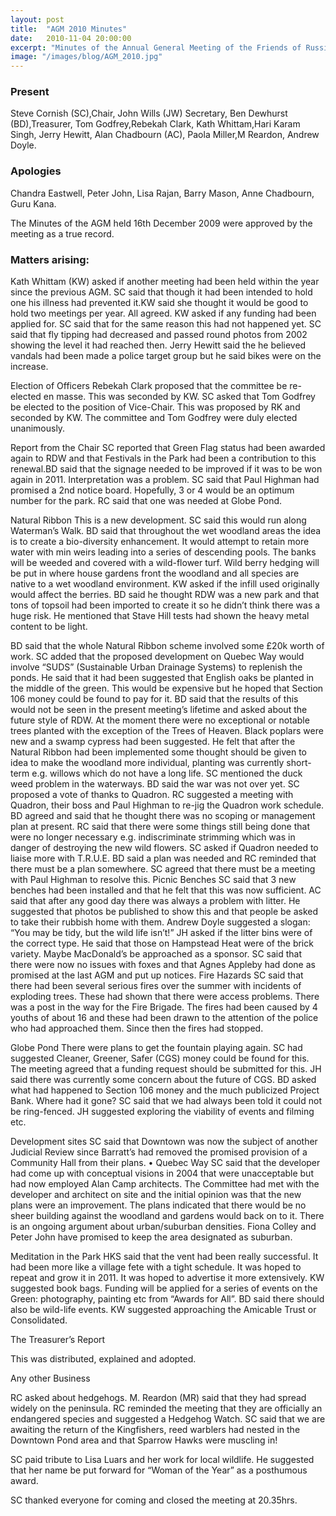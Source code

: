 ```yaml
---
layout: post
title:  "AGM 2010 Minutes"
date:   2010-11-04 20:00:00
excerpt: "Minutes of the Annual General Meeting of the Friends of Russia Dock Woodland Held 4th November, 2010 at 7.00pm"
image: "/images/blog/AGM_2010.jpg"
---
```



### Present

Steve Cornish (SC),Chair, John Wills (JW) Secretary, Ben Dewhurst (BD),Treasurer, Tom Godfrey,Rebekah Clark, Kath Whittam,Hari Karam Singh, Jerry Hewitt, Alan Chadbourn (AC), Paola Miller,M Reardon, Andrew Doyle.

### Apologies

Chandra Eastwell, Peter John, Lisa Rajan, Barry Mason, Anne Chadbourn, Guru Kana.

The Minutes of the AGM held 16th December 2009 were approved by the meeting as a true record. 

### Matters arising:

Kath Whittam (KW) asked if another meeting had been held within the year since the previous AGM. SC said that though it had been intended to hold one his illness had prevented it.KW said she thought it would be good to hold two meetings per year. All agreed. KW asked if any funding had been applied for. SC said that for the same reason this had not happened yet.
SC said that fly tipping had decreased and passed round photos from 2002 showing the level it had reached then. Jerry Hewitt said the he believed vandals had been made a police target group but he said bikes were on the increase.

Election of Officers
Rebekah Clark proposed that the committee be re-elected en masse. This was seconded by KW. SC asked that Tom Godfrey be elected to the position of Vice-Chair. This was proposed by RK and seconded by KW. The committee and Tom Godfrey were duly elected unanimously.

Report from the Chair
SC reported that Green Flag status had been awarded again to RDW and that Festivals in the Park had been a contribution to this renewal.BD said that the signage needed to be improved if it was to be won again in 2011. Interpretation was a problem. SC said that Paul Highman had promised a 2nd notice board. Hopefully, 3 or 4 would be an optimum number for the park. RC said that one was needed at Globe Pond.

Natural Ribbon
This is a new development. SC said this would run along Waterman’s Walk. BD said that throughout the wet woodland areas the idea is to create a bio-diversity enhancement. It would attempt to retain more water with min weirs leading into a series of descending pools. The banks will be weeded and covered with a wild-flower turf. Wild berry hedging will be put in where house gardens front the woodland and all species are native to a wet woodland environment. KW asked if the infill used originally would affect the berries. BD said he thought RDW was a new park and that tons of topsoil had been imported to create it so he didn’t think there was a huge risk. He mentioned that Stave Hill tests had shown the heavy metal content to be light.

BD said that the whole Natural Ribbon scheme involved some £20k worth of work. SC added that the proposed development on Quebec Way would involve “SUDS” (Sustainable Urban Drainage Systems) to replenish the ponds.  He said that it had been suggested that English oaks be planted in the middle of the green. This would be expensive but he hoped that Section 106 money could be found to pay for it. BD said that the results of this would not be seen in the present meeting’s lifetime and asked about the future style of RDW. At the moment there were no exceptional or notable trees planted with the exception of the Trees of Heaven. Black poplars were new and a swamp cypress had been suggested. He felt that after the Natural Ribbon had been implemented some thought should be given to idea to make the woodland  more individual, planting was currently short-term e.g. willows which do not have a long life. 
SC mentioned the duck weed problem in the waterways. BD said the war was not over yet. SC proposed a vote of thanks to Quadron. RC suggested a meeting with Quadron, their boss and Paul Highman to re-jig the Quadron work schedule. BD agreed and said that he thought there was no scoping or management plan at present. RC said that there were some things still being done that were no longer necessary e.g.  indiscriminate strimming which was in danger of destroying the new wild flowers. SC asked if Quadron needed to liaise more with T.R.U.E. 
BD said a plan was needed and RC reminded that there must be a plan somewhere. SC agreed that there must be a meeting with Paul Highman to resolve this.
Picnic Benches
SC said that 3 new benches had been installed and that he felt that this was now sufficient. AC said that after any good day there was always a problem with litter. He suggested that photos be published to show this and that people be asked to take their rubbish home with them. Andrew Doyle suggested a slogan:
“You may be tidy, but the wild life isn’t!” 
 JH asked if the litter bins were of the correct type. He said that those on Hampstead Heat were of the brick variety. Maybe MacDonald’s be approached as a sponsor.
SC said that there were now no issues with foxes and that Agnes Appleby had done as promised at the last AGM and put up notices.
Fire Hazards
SC said that there had been several serious fires over the summer with incidents of exploding trees. These had shown that there were access problems. There was a post in the way for the Fire Brigade. The fires had been caused by 4 youths of about 16 and these had been drawn to the attention of the police who had approached them. Since then the fires had stopped.

Globe Pond
There were plans to get the fountain playing again. SC had suggested Cleaner, Greener, Safer (CGS) money could be found for this. The meeting agreed that a funding request should be submitted for this. JH said there was currently some concern about the future of CGS.
BD asked what had happened to Section 106 money and the much publicized Project Bank. Where had it gone? SC said that we had always been told it could not be ring-fenced. JH suggested exploring the viability of events and filming etc.

Development sites
SC said that Downtown was now the subject of another Judicial Review since Barratt’s had removed the promised provision of a Community Hall from their plans.
•	Quebec Way 
SC said that the developer had come up with conceptual visions in 2004 that were unacceptable but had now employed Alan Camp architects. The Committee had met with the developer and architect on site and the initial opinion was that the new plans were an improvement. The plans indicated that there would be no sheer building against the woodland and gardens would back on to it. There is an ongoing argument about urban/suburban densities. Fiona Colley and Peter John have promised to keep the area designated as suburban.

Meditation in the Park
HKS said that the vent had been really successful. It had been more like a village fete with a tight schedule. It was hoped to repeat and grow it in 2011. It was hoped to advertise it more extensively. KW suggested book bags. Funding will be applied for a series of events on the Green: photography, painting etc from “Awards for All”. BD said there should also be wild-life events. KW suggested approaching the Amicable Trust or Consolidated.

The Treasurer’s Report

This was distributed, explained and adopted.
 
Any other Business 

RC asked about hedgehogs. M. Reardon (MR) said that they had spread widely on the peninsula. RC reminded the meeting that they are officially an endangered species and suggested a Hedgehog Watch. SC said that we are awaiting the return of the Kingfishers, reed warblers had nested in the Downtown Pond area and that Sparrow Hawks were muscling in!

SC paid tribute to Lisa Luars and her work for local wildlife. He suggested that her name be put forward for “Woman of the Year” as a posthumous award.

SC thanked everyone for coming and closed the meeting at 20.35hrs.
